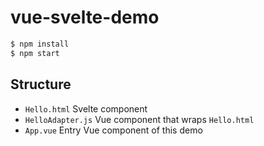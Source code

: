 # vue-svelte-demo

```sh
$ npm install
$ npm start
```

## Structure

* `Hello.html` Svelte component
* `HelloAdapter.js` Vue component that wraps `Hello.html`
* `App.vue` Entry Vue component of this demo

